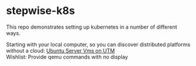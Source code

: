 # stepwise-k8s

This repo demonstrates setting up kubernetes in a number of different ways.  

Starting with your local computer, so you can discover distributed platforms without a cloud: 
[Ubuntu Server Vms on UTM](ubuntu-utm-vms/README.md)  
Wishlist: Provide qemu commands with no display
